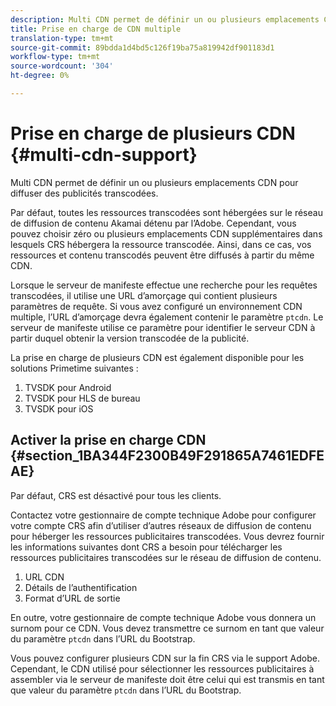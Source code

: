 ```yaml
---
description: Multi CDN permet de définir un ou plusieurs emplacements CDN pour diffuser des publicités transcodées.
title: Prise en charge de CDN multiple
translation-type: tm+mt
source-git-commit: 89bdda1d4bd5c126f19ba75a819942df901183d1
workflow-type: tm+mt
source-wordcount: '304'
ht-degree: 0%

---
```



# Prise en charge de plusieurs CDN {#multi-cdn-support}

Multi CDN permet de définir un ou plusieurs emplacements CDN pour diffuser des publicités transcodées.

Par défaut, toutes les ressources transcodées sont hébergées sur le réseau de diffusion de contenu Akamai détenu par l’Adobe. Cependant, vous pouvez choisir zéro ou plusieurs emplacements CDN supplémentaires dans lesquels CRS hébergera la ressource transcodée. Ainsi, dans ce cas, vos ressources et contenu transcodés peuvent être diffusés à partir du même CDN.

Lorsque le serveur de manifeste effectue une recherche pour les requêtes transcodées, il utilise une URL d’amorçage qui contient plusieurs paramètres de requête. Si vous avez configuré un environnement CDN multiple, l’URL d’amorçage devra également contenir le paramètre `ptcdn`. Le serveur de manifeste utilise ce paramètre pour identifier le serveur CDN à partir duquel obtenir la version transcodée de la publicité.

La prise en charge de plusieurs CDN est également disponible pour les solutions Primetime suivantes :

1. TVSDK pour Android
1. TVSDK pour HLS de bureau
1. TVSDK pour iOS

## Activer la prise en charge CDN {#section_1BA344F2300B49F291865A7461EDFEAE}

Par défaut, CRS est désactivé pour tous les clients.

Contactez votre gestionnaire de compte technique Adobe pour configurer votre compte CRS afin d’utiliser d’autres réseaux de diffusion de contenu pour héberger les ressources publicitaires transcodées. Vous devrez fournir les informations suivantes dont CRS a besoin pour télécharger les ressources publicitaires transcodées sur le réseau de diffusion de contenu.

1. URL CDN
1. Détails de l’authentification
1. Format d’URL de sortie

En outre, votre gestionnaire de compte technique Adobe vous donnera un surnom pour ce CDN. Vous devez transmettre ce surnom en tant que valeur du paramètre `ptcdn` dans l’URL du Bootstrap.

Vous pouvez configurer plusieurs CDN sur la fin CRS via le support Adobe. Cependant, le CDN utilisé pour sélectionner les ressources publicitaires à assembler via le serveur de manifeste doit être celui qui est transmis en tant que valeur du paramètre `ptcdn` dans l’URL du Bootstrap.
